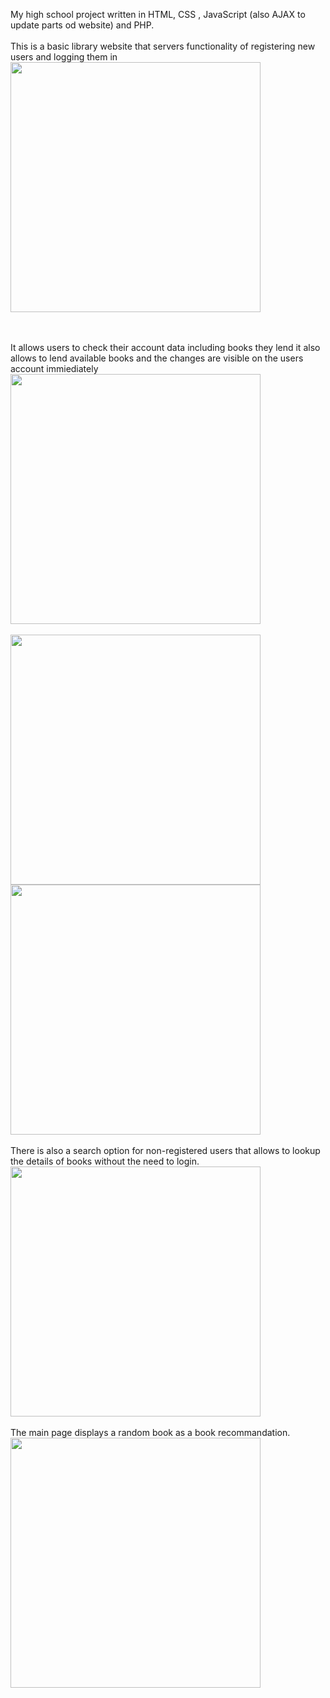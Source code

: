 My high school project written in HTML, CSS , JavaScript (also AJAX to update parts od website) and PHP.
<br/>
<br/>
This is a basic library website that servers functionality of registering new users and logging them in
<br/>
<img src="https://user-images.githubusercontent.com/90787864/191328973-8c19c2b1-b258-46bd-8f11-ff1af90438e4.png"  width="400"/>
<!-- ![image](https://user-images.githubusercontent.com/90787864/191328973-8c19c2b1-b258-46bd-8f11-ff1af90438e4.png) -->
<br/>
<br/>
It allows users to check their account data including books they lend it also allows to lend available books and the changes are visible on the users account immiediately
<br/>
<img src="https://user-images.githubusercontent.com/90787864/191329267-31b45587-c236-45ca-bb62-7e14ff7ed428.png"  width="400"/>
<!-- ![image](https://user-images.githubusercontent.com/90787864/191329267-31b45587-c236-45ca-bb62-7e14ff7ed428.png) -->
<br/><br/>
<img src="https://user-images.githubusercontent.com/90787864/191329558-ab4d7a3f-14fe-467f-9ef7-f2bf1e2a06b8.png"  width="400"/>
<!-- ![image](https://user-images.githubusercontent.com/90787864/191329558-ab4d7a3f-14fe-467f-9ef7-f2bf1e2a06b8.png) -->
<img src="https://user-images.githubusercontent.com/90787864/191329595-94d4f664-fff7-4e69-9ae4-ba676768885a.png"  width="400"/>
<!-- ![image](https://user-images.githubusercontent.com/90787864/191329595-94d4f664-fff7-4e69-9ae4-ba676768885a.png) -->

<br/>
<br/>
There is also a search option for non-registered users that allows to lookup the details of books without the need to login.
<img src="https://user-images.githubusercontent.com/90787864/191328452-400ed41d-a06d-48b8-b6f3-36895f025aed.png"  width="400"/>
<!-- ![image](https://user-images.githubusercontent.com/90787864/191328452-400ed41d-a06d-48b8-b6f3-36895f025aed.png) -->
<br/>
<br/>
The main page displays a random book as a book recommandation.
<img src="https://user-images.githubusercontent.com/90787864/191328323-529dd1a4-88b7-4a64-922d-470320d2330d.png"  width="400"/>
<!-- ![image](https://user-images.githubusercontent.com/90787864/191328323-529dd1a4-88b7-4a64-922d-470320d2330d.png) -->
